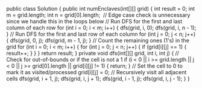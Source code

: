 public class Solution {
public int numEnclaves(int[][] grid) {
int result = 0;
int m = grid.length;
int n = grid[0].length;
​
// Edge case check is unnecessary since we handle this in the loops below
// Run DFS for the first and last column of each row
for (int i = 0; i < m; i++) {
dfs(grid, i, 0);
dfs(grid, i, n - 1);
}
// Run DFS for the first and last row of each column
for (int j = 0; j < n; j++) {
dfs(grid, 0, j);
dfs(grid, m - 1, j);
}
// Count the remaining ones (1's) in the grid
for (int i = 0; i < m; i++) {
for (int j = 0; j < n; j++) {
if (grid[i][j] == 1) {
result++;
}
}
}
return result;
}
private void dfs(int[][] grid, int i, int j) {
// Check for out-of-bounds or if the cell is not a 1
if (i < 0 || i >= grid.length || j < 0 || j >= grid[0].length || grid[i][j] != 1) {
return;
}
// Set the cell to 0 to mark it as visited/processed
grid[i][j] = 0;
// Recursively visit all adjacent cells
dfs(grid, i + 1, j);
dfs(grid, i, j + 1);
dfs(grid, i - 1, j);
dfs(grid, i, j - 1);
}
}
​